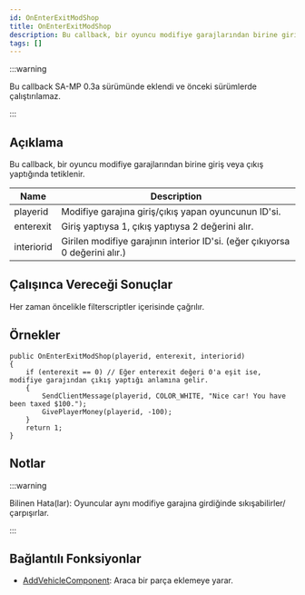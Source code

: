 ```yaml
---
id: OnEnterExitModShop
title: OnEnterExitModShop
description: Bu callback, bir oyuncu modifiye garajlarından birine giriş veya çıkış yaptığında tetiklenir.
tags: []
---
```


:::warning

Bu callback SA-MP 0.3a sürümünde eklendi ve önceki sürümlerde çalıştırılamaz.

:::

## Açıklama

Bu callback, bir oyuncu modifiye garajlarından birine giriş veya çıkış yaptığında tetiklenir.

| Name       | Description                                                                  |
| ---------- | ---------------------------------------------------------------------------- |
| playerid   | Modifiye garajına giriş/çıkış yapan oyuncunun ID'si.                         |
| enterexit  | Giriş yaptıysa 1, çıkış yaptıysa 2 değerini alır.                            |
| interiorid | Girilen modifiye garajının interior ID'si. (eğer çıkıyorsa 0 değerini alır.) |

## Çalışınca Vereceği Sonuçlar

Her zaman öncelikle filterscriptler içerisinde çağrılır.

## Örnekler

```
public OnEnterExitModShop(playerid, enterexit, interiorid)
{
    if (enterexit == 0) // Eğer enterexit değeri 0'a eşit ise, modifiye garajından çıkış yaptığı anlamına gelir.
    {
        SendClientMessage(playerid, COLOR_WHITE, "Nice car! You have been taxed $100.");
        GivePlayerMoney(playerid, -100);
    }
    return 1;
}
```

## Notlar

:::warning

Bilinen Hata(lar): Oyuncular aynı modifiye garajına girdiğinde sıkışabilirler/çarpışırlar.

:::

## Bağlantılı Fonksiyonlar

- [AddVehicleComponent](../functions/AddVehicleComponent.md): Araca bir parça eklemeye yarar.
